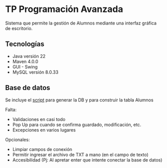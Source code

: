 # TP Programación Avanzada

Sistema que permite la gestión de Alumnos mediante una interfaz gráfica de escritorio.

## Tecnologías

- Java versión 22
- Maven 4.0.0
- GUI - Swing
- MySQL versión 8.0.33

## Base de datos

Se incluye el [script](https://github.com/lasalasJ77/tp-programacion-avanzada/blob/main/script.sql) para generar la DB y para construir la tabla Alumnos

Falta:

- Validaciones en casi todo
- Pop Up para cuando se confirma guardado, modificación, etc.
- Excepciones en varios lugares

Opcionales:

- Limpiar campos de conexión
- Permitir ingresar el archivo de TXT a mano (en el campo de texto)
- Accesibilidad (Pj: Al apretar enter que intente conectar la base de datos)
